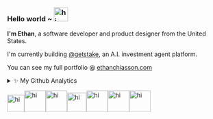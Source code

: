 ### Hello world ~ <img src="https://imgs.search.brave.com/voXn93vikJiHOasFAzOl-HYJtTDUITFlKTmQP8C0qYg/rs:fit:860:0:0/g:ce/aHR0cHM6Ly9tZWRp/YS50ZW5vci5jb20v/NzRuSnFNS3c0TDRB/QUFBai9lYXJ0aC1p/bnRlcm5ldGNvcmUu/Z2lm.gif" width="33px" alt="hi"> 

**I'm Ethan**, a software developer and product designer from the United States.

I'm currently building [@getstake](https://github.com/getstake), an A.I. investment agent platform.

You can see my full portfolio @ [ethanchiasson.com](https://ethanchiasson.com)

<details>
<summary>✨ My Github Analytics</summary>
<br />

![Top Langs](https://github-readme-stats.vercel.app/api/top-langs/?username=ethanchiasson&layout=compact&hide=css,html&theme=tokyonight)
</details>

<img src="https://imgs.search.brave.com/wjLQbgvfkXWH4_l_fCH5cFYhsZdJyZYYyGlfO9fxXRw/rs:fit:860:0:0/g:ce/aHR0cHM6Ly9tZWRp/YS50ZW5vci5jb20v/ajhtNHJ3Ry1zRmtB/QUFBai9iYXRtYW4u/Z2lm.gif" width="40px" alt="hi"><img src="https://imgs.search.brave.com/MMKwKt7DP1mzHY5S7xYGIfXRJUlidQ9ROWs7uUcgm4A/rs:fit:860:0:0/g:ce/aHR0cHM6Ly9jbGlw/YXJ0LWxpYnJhcnku/Y29tL2ltYWdlcy81/Y1JyR0JBemkuZ2lm.gif" width="50px" alt="hi"><img src="https://media.tenor.com/IWBRvG0FTToAAAAi/spongebob-meme-countryballs.gif" width="50px" alt="hi"><img src="https://media.tenor.com/wtY8p60PXwUAAAAi/nuke-radio-active.gif" width="45px" alt="hi"><img src="https://imgs.search.brave.com/HgAf-HjJPs31Qp00-MRK7SUMcyj8aXCj-cSJUibC98Q/rs:fit:860:0:0/g:ce/aHR0cHM6Ly9tZWRp/YS50ZW5vci5jb20v/ZlZzR1JCZEFiaXNB/QUFBai93aWZpLWlu/dGVybmV0LmdpZg.gif" width="50px" alt="hi"><img src="https://media.tenor.com/MECShWzFbQYAAAAi/prestige-cod.gif" width="50px" alt="hi"><img src="https://media.tenor.com/ilCBXZZ3CCMAAAAi/halo-master-chief.gif" width="50px" alt="hi">





